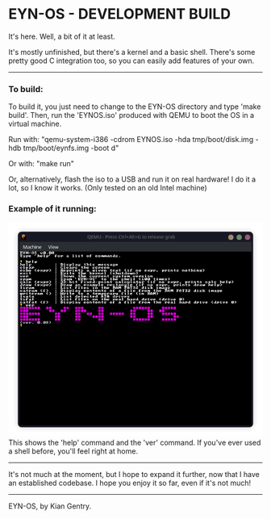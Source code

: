 # EYN-OS - DEVELOPMENT BUILD

It's here. Well, a bit of it at least.

It's mostly unfinished, but there's a kernel and a basic shell. There's some pretty good C integration too, so you can easily add features of your own.

---

### To build:

To build it, you just need to change to the EYN-OS directory and type 'make build'. Then, run the 'EYNOS.iso' produced with QEMU to boot the OS in a virtual machine.

Run with:
"qemu-system-i386 -cdrom EYNOS.iso -hda tmp/boot/disk.img -hdb tmp/boot/eynfs.img -boot d"

Or with:
"make run"

Or, alternatively, flash the iso to a USB and run it on real hardware! I do it a lot, so I know it works. (Only tested on an old Intel machine)

### Example of it running:

![couple commands](image.png)
This shows the 'help' command and the 'ver' command. If you've ever used a shell before, you'll feel right at home.

---

It's not much at the moment, but I hope to expand it further, now that I have an established codebase.
I hope you enjoy it so far, even if it's not much!

---

EYN-OS, by Kian Gentry.
